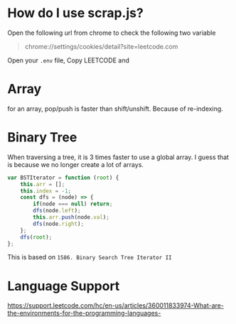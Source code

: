 # How do I use scrap.js?
Open the following url from chrome to check the following two variable

> chrome://settings/cookies/detail?site=leetcode.com

Open your `.env` file, Copy LEETCODE and 

# Array
for an array, pop/push is faster than shift/unshift. Because of re-indexing.

# Binary Tree

When traversing a tree, it is 3 times faster to use a global array. I guess that is because we no longer create a lot of arrays.

```javascript
var BSTIterator = function (root) {
    this.arr = [];
    this.index = -1;
    const dfs = (node) => {
        if(node === null) return;
        dfs(node.left);
        this.arr.push(node.val);
        dfs(node.right);
    };
    dfs(root);
};
```

This is based on `1586. Binary Search Tree Iterator II`

# Language Support
https://support.leetcode.com/hc/en-us/articles/360011833974-What-are-the-environments-for-the-programming-languages-

